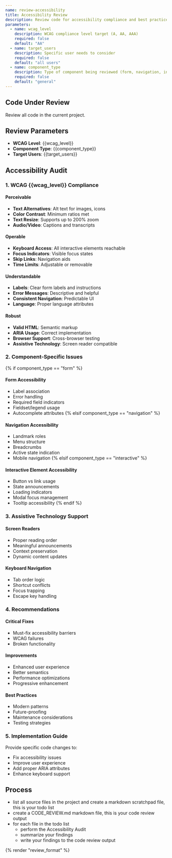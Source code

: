 ```yaml
---
name: review-accessibility
title: Accessibility Review
description: Review code for accessibility compliance and best practices
parameters:
  - name: wcag_level
    description: WCAG compliance level target (A, AA, AAA)
    required: false
    default: "AA"
  - name: target_users
    description: Specific user needs to consider
    required: false
    default: "all users"
  - name: component_type
    description: Type of component being reviewed (form, navigation, interactive, general)
    required: false
    default: "general"
---
```


## Code Under Review

Review all code in the current project.

## Review Parameters

- **WCAG Level**: {{wcag_level}}
- **Component Type**: {{component_type}}
- **Target Users**: {{target_users}}

## Accessibility Audit

### 1. WCAG {{wcag_level}} Compliance

#### Perceivable

- **Text Alternatives**: Alt text for images, icons
- **Color Contrast**: Minimum ratios met
- **Text Resize**: Supports up to 200% zoom
- **Audio/Video**: Captions and transcripts

#### Operable

- **Keyboard Access**: All interactive elements reachable
- **Focus Indicators**: Visible focus states
- **Skip Links**: Navigation aids
- **Time Limits**: Adjustable or removable

#### Understandable

- **Labels**: Clear form labels and instructions
- **Error Messages**: Descriptive and helpful
- **Consistent Navigation**: Predictable UI
- **Language**: Proper language attributes

#### Robust

- **Valid HTML**: Semantic markup
- **ARIA Usage**: Correct implementation
- **Browser Support**: Cross-browser testing
- **Assistive Technology**: Screen reader compatible

### 2. Component-Specific Issues

{% if component_type == "form" %}
#### Form Accessibility

- Label association
- Error handling
- Required field indicators
- Fieldset/legend usage
- Autocomplete attributes
{% elsif component_type == "navigation" %}
#### Navigation Accessibility

- Landmark roles
- Menu structure
- Breadcrumbs
- Active state indication
- Mobile navigation
{% elsif component_type == "interactive" %}
#### Interactive Element Accessibility

- Button vs link usage
- State announcements
- Loading indicators
- Modal focus management
- Tooltip accessibility
{% endif %}

### 3. Assistive Technology Support

#### Screen Readers

- Proper reading order
- Meaningful announcements
- Context preservation
- Dynamic content updates

#### Keyboard Navigation

- Tab order logic
- Shortcut conflicts
- Focus trapping
- Escape key handling

### 4. Recommendations

#### Critical Fixes

- Must-fix accessibility barriers
- WCAG failures
- Broken functionality

#### Improvements

- Enhanced user experience
- Better semantics
- Performance optimizations
- Progressive enhancement

#### Best Practices

- Modern patterns
- Future-proofing
- Maintenance considerations
- Testing strategies

### 5. Implementation Guide

Provide specific code changes to:

- Fix accessibility issues
- Improve user experience
- Add proper ARIA attributes
- Enhance keyboard support

## Process

- list all source files in the project and create a markdown scratchpad file, this is your todo list
- create a CODE_REVIEW.md markdown file, this is your code review output
- for each file in the todo list
  - perform the Accessibility Audit
  - summarize your findings
  - write your findings to the code review output

{% render "review_format" %}
